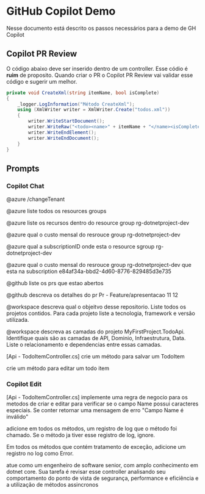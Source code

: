 # GitHub Copilot Demo

Nesse documento está descrito os passos necessários para a demo de GH Copilot

## Copilot PR Review

O código abaixo deve ser inserido dentro de um controller. Esse códio é **ruim** de proposito. Quando criar o PR o Copilot PR Review vai validar esse código e sugerir um melhor.

```cs
private void CreateXml(string itemName, bool isComplete)
{
    _logger.LogInformation("Método CreateXml");
    using (XmlWriter writer = XmlWriter.Create("todos.xml"))
    {
        writer.WriteStartDocument();
        writer.WriteRaw("<todo><name>" + itemName + "</name><isComplete>" + isComplete.ToString() + "</isComplete></todo>");
        writer.WriteEndElement();
        writer.WriteEndDocument();
    }
}
```
## Prompts

### Copilot Chat

@azure /changeTenant

@azure liste todos os resources groups

@azure liste os recursos dentro do resource group rg-dotnetproject-dev

@azure qual o custo mensal do resrouce group rg-dotnetproject-dev

@azure qual a subscriptionID onde esta o resource sgroup rg-dotnetproject-dev

@azure qual o custo mensal do resrouce group rg-dotnetproject-dev que esta na subscription e84af34a-bbd2-4d60-8776-829485d3e735

@github liste os prs que estao abertos

@github descreva os detalhes do pr Pr - Feature/apresentacao 11 12

@workspace descreva qual o objeitvo desse repositorio. Liste todos os projetos contidos. Para cada projeto liste a tecnologia, framework e versão utilizada.

@workspace descreva as camadas do projeto MyFirstProject.TodoApi. Identifique quais são as camadas de API, Dominio, Infraestrutura, Data. Liste o relacionamento e dependencias entre essas camadas.

[Api - TodoItemController.cs]
crie um método para salvar um TodoItem

crie um método para editar um todo item

### Copilot Edit

[Api - TodoItemController.cs]
implemente uma regra de negocio para os metodos de criar e editar para verificar se o campo Name possui caracteres especiais. Se conter retornar uma mensagem de erro "Campo Name é inválido"

adicione em todos os métodos, um registro de log que o método foi chamado. Se o método ja tiver esse registro de log, ignore.

Em todos os métodos que contém tratamento de exceção, adicione um registro no log como Error.

atue como um engenheiro de software senior, com amplo conhecimento em dotnet core. Sua tarefa é revisar esse controller analisando seu comportamento do ponto de vista de segurança, performance e eficiência e a utilização de métodos assincronos
